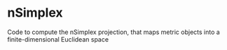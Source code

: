 # nSimplex
Code to compute the nSimplex projection, that maps metric objects into a finite-dimensional Euclidean space

